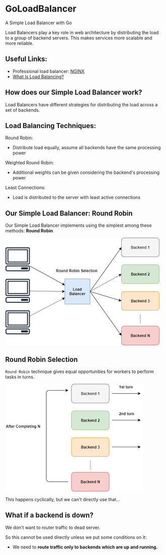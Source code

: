 # GoLoadBalancer
A Simple Load Balancer with Go

Load Balancers play a key role in web architecture by distributing the load to a group of backend servers. This makes services more scalable and more reliable.


## Useful Links:
- Professional load balancer: [NGINX](https://www.nginx.com/)
- [What Is Load Balancing?](https://www.nginx.com/resources/glossary/load-balancing/)


## How does our Simple Load Balancer work?
Load Balancers have different strategies for distributing the load across a set of backends.


## Load Balancing Techniques:
Round Robin:
* Distribute load equally, assume all backends have the same processing power

Weighted Round Robin:
* Additional weights can be given considering the backend's processing power

Least Connections:
* Load is distributed to the server with least active connections

## Our Simple Load Balancer: Round Robin
Our Simple Load Balancer implements using the simplest among these methods: **Round Robin**

![Round Robin](./img/round_robin.png)

## Round Robin Selection
`Round Robin` technique gives equal opportunities for workers to perform tasks in turns.

![Round Robin Selection on incoming requests](./img/round_robin_selection.png)

This happens cyclically, but we can't directly use that...

## **What if a backend is down?**
We don't want to router traffic to dead server.

So this cannot be used directly unless we put some conditions on it:
- We need to **route traffic only to backends which are up and running.**


